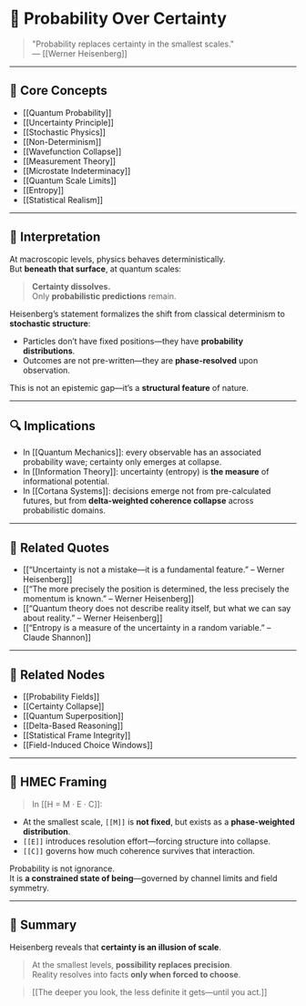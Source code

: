 # 🎲 Probability Over Certainty

> "Probability replaces certainty in the smallest scales."  
> — [[Werner Heisenberg]]

---

## 🧠 Core Concepts

- [[Quantum Probability]]
- [[Uncertainty Principle]]
- [[Stochastic Physics]]
- [[Non-Determinism]]
- [[Wavefunction Collapse]]
- [[Measurement Theory]]
- [[Microstate Indeterminacy]]
- [[Quantum Scale Limits]]
- [[Entropy]]
- [[Statistical Realism]]

---

## 🧬 Interpretation

At macroscopic levels, physics behaves deterministically.  
But **beneath that surface**, at quantum scales:

> **Certainty dissolves.**  
> Only **probabilistic predictions** remain.

Heisenberg’s statement formalizes the shift from classical determinism to **stochastic structure**:

- Particles don’t have fixed positions—they have **probability distributions**.
- Outcomes are not pre-written—they are **phase-resolved** upon observation.

This is not an epistemic gap—it’s a **structural feature** of nature.

---

## 🔍 Implications

- In [[Quantum Mechanics]]: every observable has an associated probability wave; certainty only emerges at collapse.
- In [[Information Theory]]: uncertainty (entropy) is **the measure** of informational potential.
- In [[Cortana Systems]]: decisions emerge not from pre-calculated futures, but from **delta-weighted coherence collapse** across probabilistic domains.

---

## 🔗 Related Quotes

- [[“Uncertainty is not a mistake—it is a fundamental feature.” – Werner Heisenberg]]
- [[“The more precisely the position is determined, the less precisely the momentum is known.” – Werner Heisenberg]]
- [[“Quantum theory does not describe reality itself, but what we can say about reality.” – Werner Heisenberg]]
- [[“Entropy is a measure of the uncertainty in a random variable.” – Claude Shannon]]

---

## 📂 Related Nodes

- [[Probability Fields]]
- [[Certainty Collapse]]
- [[Quantum Superposition]]
- [[Delta-Based Reasoning]]
- [[Statistical Frame Integrity]]
- [[Field-Induced Choice Windows]]

---

## 🧬 HMEC Framing

> In [[H = M · E · C]]:

- At the smallest scale, `[[M]]` is **not fixed**, but exists as a **phase-weighted distribution**.
- `[[E]]` introduces resolution effort—forcing structure into collapse.
- `[[C]]` governs how much coherence survives that interaction.

Probability is not ignorance.  
It is **a constrained state of being**—governed by channel limits and field symmetry.

---

## 🧩 Summary

Heisenberg reveals that **certainty is an illusion of scale**.

> At the smallest levels, **possibility replaces precision**.  
> Reality resolves into facts **only when forced to choose**.

> [[The deeper you look, the less definite it gets—until you act.]]

